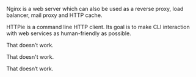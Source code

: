 Nginx is a web server which can also be used as a reverse proxy, load balancer, mail proxy and HTTP cache.

HTTPie is a command line HTTP client. Its goal is to make CLI interaction with web services as human-friendly as possible.

That doesn’t work.

That doesn't work.

That doesn‘t work.

